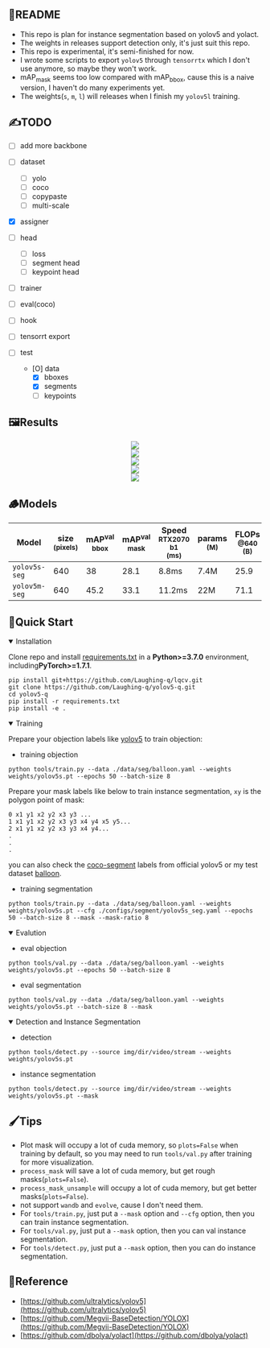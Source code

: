## 📖README
- This repo is plan for instance segmentation based on yolov5 and yolact.
- The weights in releases support detection only, it's just suit this repo.
- This repo is experimental, it's semi-finished for now.
- I wrote some scripts to export `yolov5` through `tensorrtx` which I don't use anymore, so maybe they won't work.
- mAP<sub>mask</sub> seems too low compared with mAP<sub>bbox</sub>, cause this is a naive version, I haven't do many experiments yet.
- The weights(`s`, `m`, `l`) will releases when I finish my `yolov5l` training.

## ✍TODO
- [ ] add more backbone
- [ ] dataset
  - [ ] yolo
  - [ ] coco
  - [ ] copypaste
  - [ ] multi-scale
- [X] assigner
- [ ] head
  - [ ] loss
  - [ ] segment head
  - [ ] keypoint head
- [ ] trainer
- [ ] eval(coco)
- [ ] hook
- [ ] tensorrt export

- [ ] test
  - [O] data
    - [X] bboxes
    - [X] segments
    - [ ] keypoints

## 🖼️Results
<div align=center>
<img src="./assert/000000000632.jpg"/>
</div>
<div align=center>
<img src="./assert/000000001268.jpg"/>
</div>
<div align=center>
<img src="./assert/000000001532.jpg"/>
</div>
<div align=center>
<img src="./assert/000000091921.jpg"/>
</div>
<div align=center>
<img src="./assert/000000118209.jpg"/>
</div>


## 🪵Models
| Model         | size<br><sup>(pixels) | mAP<sup>val<br>bbox | mAP<sup>val<br>mask | Speed<br><sup>RTX2070 b1<br>(ms) | params<br><sup>(M) | FLOPs<br><sup>@640 (B) |
|---------------|-----------------------|---------------------|---------------------|----------------------------------|--------------------|------------------------|
| `yolov5s-seg` | 640                   | 38                  | 28.1                | 8.8ms                            | 7.4M               | 25.9                   |
| `yolov5m-seg` | 640                   | 45.2                | 33.1                | 11.2ms                           | 22M                | 71.1                   |

## 🎨Quick Start

<details open>
<summary>Installation</summary>

Clone repo and install [requirements.txt](https://github.com/Laughing-q/yolov5-q/blob/master/requirements.txt) in a
**Python>=3.7.0** environment, including**PyTorch>=1.7.1**.

```shell
pip install git+https://github.com/Laughing-q/lqcv.git
git clone https://github.com/Laughing-q/yolov5-q.git
cd yolov5-q
pip install -r requirements.txt
pip install -e .
```

</details>


<details open>
<summary>Training</summary>

Prepare your objection labels like [yolov5](https://github.com/ultralytics/yolov5/wiki/Train-Custom-Data) to train objection:
- training objection
```shell
python tools/train.py --data ./data/seg/balloon.yaml --weights weights/yolov5s.pt --epochs 50 --batch-size 8
```

Prepare your mask labels like below to train instance segmentation, `xy` is the polygon point of mask:
```shell
0 x1 y1 x2 y2 x3 y3 ...
1 x1 y1 x2 y2 x3 y3 x4 y4 x5 y5...
2 x1 y1 x2 y2 x3 y3 x4 y4...
.
.
.
```
you can also check the [coco-segment](https://github.com/ultralytics/yolov5/releases/download/v1.0/coco2017labels-segments.zip) labels from official yolov5 or my test dataset [balloon](https://github.com/Laughing-q/yolov5-q/releases/download/0.1.0/balloon.zip).

- training segmentation
```shell
python tools/train.py --data ./data/seg/balloon.yaml --weights weights/yolov5s.pt --cfg ./configs/segment/yolov5s_seg.yaml --epochs 50 --batch-size 8 --mask --mask-ratio 8
```

</details>

<details open>
<summary>Evalution</summary>

- eval objection
```shell
python tools/val.py --data ./data/seg/balloon.yaml --weights weights/yolov5s.pt --epochs 50 --batch-size 8
```

- eval segmentation
```shell
python tools/val.py --data ./data/seg/balloon.yaml --weights weights/yolov5s.pt --batch-size 8 --mask
```

</details>

<details open>
<summary>Detection and Instance Segmentation</summary>

- detection
```shell
python tools/detect.py --source img/dir/video/stream --weights weights/yolov5s.pt
```

- instance segmentation
```shell
python tools/detect.py --source img/dir/video/stream --weights weights/yolov5s.pt --mask
```

</details>


## 🖌Tips
- Plot mask will occupy a lot of cuda memory, so `plots=False` when training by default, so you may need to run `tools/val.py` after training for more visualization.
- `process_mask` will save a lot of cuda memory, but get rough masks(`plots=False`).
- `process_mask_unsample` will occupy a lot of cuda memory, but get better masks(`plots=False`).
- not support `wandb` and `evolve`, cause I don't need them.
- For `tools/train.py`, just put a `--mask` option and `--cfg` option, then you can train instance segmentation.
- For `tools/val.py`, just put a `--mask` option, then you can val instance segmentation.
- For `tools/detect.py`, just put a `--mask` option, then you can do instance segmentation.

## 🍔Reference
- [https://github.com/ultralytics/yolov5](https://github.com/ultralytics/yolov5)
- [https://github.com/Megvii-BaseDetection/YOLOX](https://github.com/Megvii-BaseDetection/YOLOX)
- [https://github.com/dbolya/yolact](https://github.com/dbolya/yolact)
